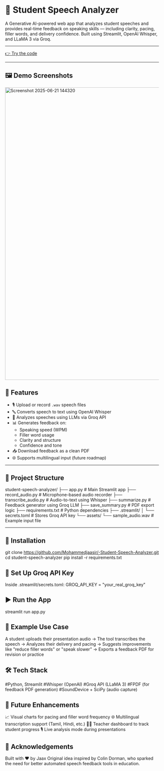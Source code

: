# 🧠 Student Speech Analyzer

A Generative AI-powered web app that analyzes student speeches and provides real-time feedback on speaking skills — including clarity, pacing, filler words, and delivery confidence. Built using Streamlit, OpenAI Whisper, and LLaMA 3 via Groq.

---

[👉 Try the code](https://github.com/Mohammedjaasir/-Student-Speech-Analyzer)

---

## 🖼️ Demo Screenshots

<img width="960" alt="Screenshot 2025-06-21 144320" src="https://github.com/user-attachments/assets/7a2d6eab-8a63-4d1d-a7c7-73444144f626" />

## 🚀 Features

- 🎙️ Upload or record `.wav` speech files
- 🔤 Converts speech to text using OpenAI Whisper
- 🧠 Analyzes speeches using LLMs via Groq API
- 📊 Generates feedback on:
  - Speaking speed (WPM)
  - Filler word usage
  - Clarity and structure
  - Confidence and tone
- 📥 Download feedback as a clean PDF
- 🌐 Supports multilingual input (future roadmap)

---

## 📁 Project Structure

student-speech-analyzer/
├── app.py # Main Streamlit app
├── record_audio.py # Microphone-based audio recorder
├── transcribe_audio.py # Audio-to-text using Whisper
├── summarize.py # Feedback generator using Groq LLM
├── save_summary.py # PDF export logic
├── requirements.txt # Python dependencies
├── .streamlit/
│ └── secrets.toml # Stores Groq API key
└── assets/
└── sample_audio.wav # Example input file


---

## 🔧 Installation

git clone https://github.com/Mohammedjaasir/-Student-Speech-Analyzer.git
cd student-speech-analyzer
pip install -r requirements.txt

## 🔑 Set Up Groq API Key

Inside .streamlit/secrets.toml:
GROQ_API_KEY = "your_real_groq_key"

## ▶️ Run the App

streamlit run app.py

## 📌 Example Use Case

A student uploads their presentation audio →
The tool transcribes the speech →
Analyzes their delivery and pacing →
Suggests improvements like "reduce filler words" or "speak slower" →
Exports a feedback PDF for revision or practice

## 🛠 Tech Stack

#Python, Streamlit
#Whisper (OpenAI)
#Groq API (LLaMA 3)
#FPDF (for feedback PDF generation)
#SoundDevice + SciPy (audio capture)

## 📢 Future Enhancements

📈 Visual charts for pacing and filler word frequency
🌐 Multilingual transcription support (Tamil, Hindi, etc.)
🧑‍🏫 Teacher dashboard to track student progress
🎙️ Live analysis mode during presentations

## 🤝 Acknowledgements

Built with ❤️ by Jaax
Original idea inspired by Colin Dorman, who sparked the need for better automated speech feedback tools in education.


